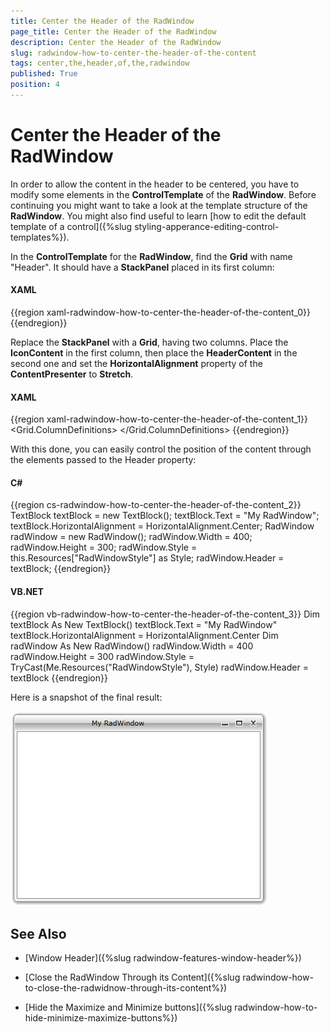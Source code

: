 ```yaml
---
title: Center the Header of the RadWindow
page_title: Center the Header of the RadWindow
description: Center the Header of the RadWindow
slug: radwindow-how-to-center-the-header-of-the-content
tags: center,the,header,of,the,radwindow
published: True
position: 4
---
```


# Center the Header of the RadWindow

In order to allow the content in the header to be centered, you have to modify some elements in the __ControlTemplate__ of the __RadWindow__. Before continuing you might want to take a look at the template structure of the __RadWindow__. You might also find useful to learn [how to edit the default template of a control]({%slug styling-apperance-editing-control-templates%}).

In the __ControlTemplate__ for the __RadWindow__, find the __Grid__ with name "Header". It should have a __StackPanel__ placed in its first column:

#### __XAML__

{{region xaml-radwindow-how-to-center-the-header-of-the-content_0}}
	<StackPanel Margin="2 0 0 0" Grid.Column="0" Orientation="Horizontal">
	    <ContentPresenter x:Name="IconContent"
	              HorizontalAlignment="Left"
	              Margin="2"
	              VerticalAlignment="Center"
	              Content="{TemplateBinding Icon}"
	              ContentTemplate="{TemplateBinding IconTemplate}" />
	    <ContentPresenter x:Name="HeaderContent"
	              HorizontalAlignment="Left"
	              VerticalAlignment="Center"
	              Content="{TemplateBinding Header}"
	              ContentTemplate="{TemplateBinding HeaderTemplate}" />
	</StackPanel>
{{endregion}}

Replace the __StackPanel__ with a __Grid__, having two columns. Place the __IconContent__ in the first column, then place the __HeaderContent__ in the second one and set the __HorizontalAlignment__ property of the __ContentPresenter__ to __Stretch__.

#### __XAML__

{{region xaml-radwindow-how-to-center-the-header-of-the-content_1}}
	<Grid Margin="2 0 0 0" Grid.Column="0">
	    <Grid.ColumnDefinitions>
	        <ColumnDefinition Width="Auto" />
	        <ColumnDefinition Width="*" />
	    </Grid.ColumnDefinitions>
	    <ContentPresenter x:Name="IconContent" 
	              Grid.Column="0"
	              HorizontalAlignment="Left"
	              Margin="2"
	              VerticalAlignment="Center"
	              Content="{TemplateBinding Icon}"
	              ContentTemplate="{TemplateBinding IconTemplate}" />
	    <ContentPresenter x:Name="HeaderContent"
	              Grid.Column="1"
	              HorizontalAlignment="Stretch"
	              VerticalAlignment="Center"
	              Content="{TemplateBinding Header}"
	              ContentTemplate="{TemplateBinding HeaderTemplate}" />
	</Grid>
{{endregion}}

With this done, you can easily control the position of the content through the elements passed to the Header property:

#### __C#__

{{region cs-radwindow-how-to-center-the-header-of-the-content_2}}
	TextBlock textBlock = new TextBlock();
	textBlock.Text = "My RadWindow";
	textBlock.HorizontalAlignment = HorizontalAlignment.Center;
	RadWindow radWindow = new RadWindow();
	radWindow.Width = 400;
	radWindow.Height = 300;
	radWindow.Style = this.Resources["RadWindowStyle"] as Style;
	radWindow.Header = textBlock;
{{endregion}}

#### __VB.NET__

{{region vb-radwindow-how-to-center-the-header-of-the-content_3}}
	Dim textBlock As New TextBlock()
	textBlock.Text = "My RadWindow"
	textBlock.HorizontalAlignment = HorizontalAlignment.Center
	Dim radWindow As New RadWindow()
	radWindow.Width = 400
	radWindow.Height = 300
	radWindow.Style = TryCast(Me.Resources("RadWindowStyle"), Style)
	radWindow.Header = textBlock
{{endregion}}

Here is a snapshot of the final result:

![](images/RadWindow_How_To_Center_the_Header_01.png)

## See Also

 * [Window Header]({%slug radwindow-features-window-header%})

 * [Close the RadWindow Through its Content]({%slug radwindow-how-to-close-the-radwidnow-through-its-content%})

 * [Hide the Maximize and Minimize buttons]({%slug radwindow-how-to-hide-minimize-maximize-buttons%})
